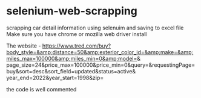 # selenium-web-scrapping
scrapping car detail information using selenuim and saving to excel file
Make sure you have chrome or mozilla web driver install

The website - https://www.tred.com/buy?body_style=&amp;distance=50&amp;exterior_color_id=&amp;make=&amp;miles_max=100000&amp;miles_min=0&amp;model=&amp;
page_size=24&amp;price_max=100000&amp;price_min=0&amp;query=&amp;requestingPage=buy&amp;sort=desc&amp;sort_field=updated&amp;status=active&amp;
year_end=2022&amp;year_start=1998&amp;zip=

the code is well commented
